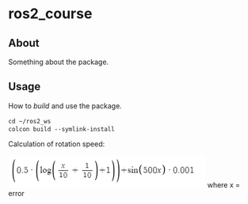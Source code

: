 # ros2_course

## About

Something about the package.

## Usage

How to *build* and use the package.

    cd ~/ros2_ws
    colcon build --symlink-install
Calculation of rotation speed:

![Rotation speed calculation](https://github.com/Shiraizawa/ROS2/blob/main/image.png?raw=true) where x = error
